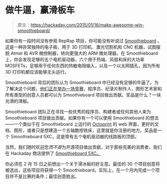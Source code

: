 # 做牛逼，赢滑板车

> 原文：<https://hackaday.com/2015/01/16/make-awesome-win-smoothieboard/>

如果你有一段时间没有参观 RepRap 项目，你可能没有听说过 [Smoothieboard](http://www.reprap.org/wiki/Smoothieboard) 。这是一种非常独特的电子板，用于 3D 打印机、激光切割机和 CNC 机器，试图摆脱 Atmel 和 AVR 微控制器，转向更强大的 ARM 微处理器。在 Smoothieboard 上，你会发现足够的五个电机驱动器，六个用于热端、风扇和床的大功率 MOSFETs，足够用于任何东西的热敏电阻输入，以及一个以太网插孔，因为所有 3D 打印机都应该能够无头运行。

Smoothieboard 背后的团队认为 Smoothieboard 中已经没有足够的牛逼了。为了解决这个问题，[他们正在举办一场竞赛](http://arthurwolf.github.io/SmoothieContest/)，程序员、纪录片制作人、图形艺术家和所有类型的创意人员都可以为 Smoothieboard 项目做出贡献。奖品是什么？一块光滑的滑板。

Smoothieboard 团队正在寻找一些优秀的程序员、构建者或任何其他人来为 Smoothieboard 项目做出贡献。如果你有一个可以使用 Smoothieboard 的想法——一个类似于在 Smoothieboard 上运行的 [Octoprint](http://octoprint.org/) 的 web 界面，更好的文档、图形，或者只是想建造一个五轴数控铣床，这里就是你注册的地方。奖品是一个 Smoothieboard 5XC，这是带有五个电机驱动器的线路板的顶部。

当然，我们随时欢迎您*而不是*为开源项目做出贡献，对于那些完美的消费者，我们在 Hackaday 商店提供了 [Smoothieboard 5XC。](http://store.hackaday.com/collections/products-tools/products/smoothieboard5xc)

你必须在 2 月 15 日之前想出一个关于滑冰板的好主意。最佳的 30 个项目创意将被选出，这些项目将获得一个 Smoothieboard。实际上，在一个月内完成一个项目并不是比赛的条件；最佳创意胜出。